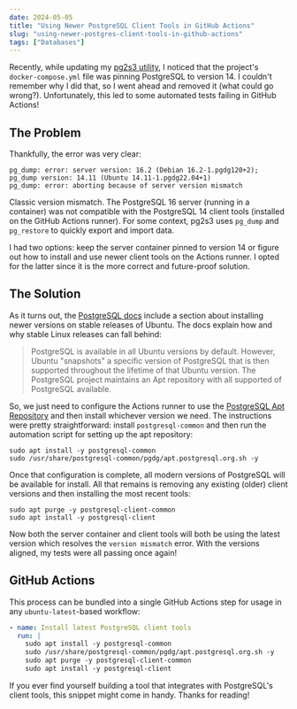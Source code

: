 ```yaml
---
date: 2024-05-05
title: "Using Newer PostgreSQL Client Tools in GitHub Actions"
slug: "using-newer-postgres-client-tools-in-github-actions"
tags: ["Databases"]
---
```


Recently, while updating my [pg2s3 utility](https://github.com/theandrew168/pg2s3), I noticed that the project's `docker-compose.yml` file was pinning PostgreSQL to version 14.
I couldn't remember why I did that, so I went ahead and removed it (what could go wrong?).
Unfortunately, this led to some automated tests failing in GitHub Actions!

## The Problem

Thankfully, the error was very clear:

```
pg_dump: error: server version: 16.2 (Debian 16.2-1.pgdg120+2); pg_dump version: 14.11 (Ubuntu 14.11-1.pgdg22.04+1)
pg_dump: error: aborting because of server version mismatch
```

Classic version mismatch.
The PostgreSQL 16 server (running in a container) was not compatible with the PostgreSQL 14 client tools (installed on the GitHub Actions runner).
For some context, pg2s3 uses `pg_dump` and `pg_restore` to quickly export and import data.

I had two options: keep the server container pinned to version 14 or figure out how to install and use newer client tools on the Actions runner.
I opted for the latter since it is the more correct and future-proof solution.

## The Solution

As it turns out, the [PostgreSQL docs](https://www.postgresql.org/download/linux/ubuntu/) include a section about installing newer versions on stable releases of Ubuntu.
The docs explain how and why stable Linux releases can fall behind:

> PostgreSQL is available in all Ubuntu versions by default. However, Ubuntu "snapshots" a specific version of PostgreSQL that is then supported throughout the lifetime of that Ubuntu version.
> The PostgreSQL project maintains an Apt repository with all supported of PostgreSQL available.

So, we just need to configure the Actions runner to use the [PostgreSQL Apt Repository](https://wiki.postgresql.org/wiki/Apt) and then install whichever version we need.
The instructions were pretty straightforward: install `postgresql-common` and then run the automation script for setting up the apt repository:

```
sudo apt install -y postgresql-common
sudo /usr/share/postgresql-common/pgdg/apt.postgresql.org.sh -y
```

Once that configuration is complete, all modern versions of PostgreSQL will be available for install.
All that remains is removing any existing (older) client versions and then installing the most recent tools:

```
sudo apt purge -y postgresql-client-common
sudo apt install -y postgresql-client
```

Now both the server container and client tools will both be using the latest version which resolves the `version mismatch` error.
With the versions aligned, my tests were all passing once again!

## GitHub Actions

This process can be bundled into a single GitHub Actions step for usage in any `ubuntu-latest`-based workflow:

```yaml
- name: Install latest PostgreSQL client tools
  run: |
    sudo apt install -y postgresql-common
    sudo /usr/share/postgresql-common/pgdg/apt.postgresql.org.sh -y
    sudo apt purge -y postgresql-client-common
    sudo apt install -y postgresql-client
```

If you ever find yourself building a tool that integrates with PostgreSQL's client tools, this snippet might come in handy.
Thanks for reading!
